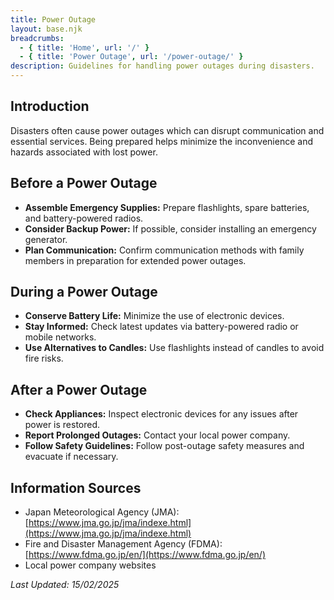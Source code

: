 ```yaml
---
title: Power Outage
layout: base.njk
breadcrumbs:
  - { title: 'Home', url: '/' }
  - { title: 'Power Outage', url: '/power-outage/' }
description: Guidelines for handling power outages during disasters.
---
```


## Introduction

Disasters often cause power outages which can disrupt communication and essential services. Being prepared helps minimize the inconvenience and hazards associated with lost power.

## Before a Power Outage

- **Assemble Emergency Supplies:** Prepare flashlights, spare batteries, and battery-powered radios.
- **Consider Backup Power:** If possible, consider installing an emergency generator.
- **Plan Communication:** Confirm communication methods with family members in preparation for extended power outages.

## During a Power Outage

- **Conserve Battery Life:** Minimize the use of electronic devices.
- **Stay Informed:** Check latest updates via battery-powered radio or mobile networks.
- **Use Alternatives to Candles:** Use flashlights instead of candles to avoid fire risks.

## After a Power Outage

- **Check Appliances:** Inspect electronic devices for any issues after power is restored.
- **Report Prolonged Outages:** Contact your local power company.
- **Follow Safety Guidelines:** Follow post-outage safety measures and evacuate if necessary.

## Information Sources

- Japan Meteorological Agency (JMA): [https://www.jma.go.jp/jma/indexe.html](https://www.jma.go.jp/jma/indexe.html)
- Fire and Disaster Management Agency (FDMA): [https://www.fdma.go.jp/en/](https://www.fdma.go.jp/en/)
- Local power company websites

_Last Updated: 15/02/2025_
